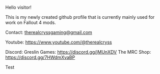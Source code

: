 Hello visitor!


This is my newly created github profile that is currently mainly used for work on Fallout 4 mods.


Contact:
therealcryssgaming@gmail.com

Youtube:
https://www.youtube.com/@therealcryss

Discord:
Greslin Games: https://discord.gg/jMUnXDV
The MRC Shop: https://discord.gg/7HWdmXvaBP


Test